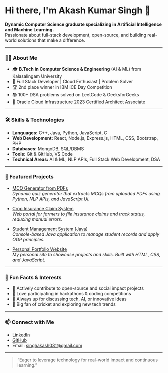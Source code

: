 # Hi there, I'm Akash Kumar Singh 👋

**Dynamic Computer Science graduate specializing in Artificial Intelligence and Machine Learning.**  
Passionate about full-stack development, open-source, and building real-world solutions that make a difference.

---

### 👨‍💻 About Me

- 🎓 **B.Tech in Computer Science & Engineering** (AI & ML) from Kalasalingam University
- 🚀 Full Stack Developer | Cloud Enthusiast | Problem Solver
- 🏆 2nd place winner in IBM ICE Day Competition
- 📚 100+ DSA problems solved on LeetCode & GeeksforGeeks
- 🏅 Oracle Cloud Infrastructure 2023 Certified Architect Associate

---

### 🛠️ Skills & Technologies

- **Languages:** C++, Java, Python, JavaScript, C
- **Web Development:** React, Node.js, Express.js, HTML, CSS, Bootstrap, PHP
- **Databases:** MongoDB, SQL/DBMS
- **Tools:** Git & GitHub, VS Code
- **Technical Areas:** AI & ML, NLP APIs, Full Stack Web Development, DSA

---

### 📂 Featured Projects

- [MCQ Generator from PDFs](https://github.com/singhakash1411/MCQ-Generator)  
  *Dynamic quiz generator that extracts MCQs from uploaded PDFs using Python, NLP APIs, and JavaScript UI.*

- [Crop Insurance Claim System](https://github.com/singhakash1411/Crop-Insurance-Claim-System)  
  *Web portal for farmers to file insurance claims and track status, reducing manual errors.*

- [Student Management System (Java)](https://github.com/singhakash1411/Student-Management-System)  
  *Console-based Java application to manage student records and apply OOP principles.*

- [Personal Portfolio Website](https://github.com/singhakash1411/Portfolio-Website)  
  *My personal site to showcase projects and skills. Built with HTML, CSS, and JavaScript.*

---

### 🌟 Fun Facts & Interests

- 🤝 Actively contribute to open-source and social impact projects
- 🎯 Love participating in hackathons & coding competitions
- 💬 Always up for discussing tech, AI, or innovative ideas
- 🏏 Big fan of cricket and exploring new tech trends

---

### 📫 Connect with Me

- [LinkedIn](https://linkedin.com/in/akash-kumar-singh)
- [GitHub](https://github.com/singhakash1411)
- Email: singhakash031@gmail.com

---

> “Eager to leverage technology for real-world impact and continuous learning.”
